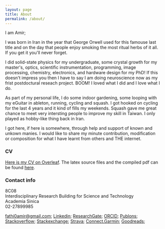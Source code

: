 ```yaml
---
layout: page
title: About
permalink: /about/
---
```


I am Amir; 

I was born in Iran in the year that George Orwell used for this famouse last title and on the day that 
people enjoy smoking the most ritual herbs of it all. If you 
get it you'll never forget. 

I did solid-state physics for my undergraduate, some crystal growth for my master's, optics, 
scientific instrumentation, programming, image processing, chemistry, electronics, and hardware design for my PhD! 
If this doesn't impress you then I have to say I am doing neuroscience now as my frist postdoctural reseach project. BOOM!
I loved what I did and I love what I do. 

As part of my personal life, I do some indoor gardening, some looping with my eGuitar in ableton, running, cycling and squash. 
I got hooked on cycling for the last 4 years and it kind of fills my weekends. Squash gave me great chance to meet very
intersting people to improve my skill in Taiwan. I only played as hobby-like thing back in Iran. 

I got here, if here is somewhere, through help and support of known and unkown manies. I would like to 
share my minute contribution, modification or composition for what I have learnt from others and THE internet. 

### CV

[Here is my CV on Overleaf](https://www.overleaf.com/read/kxksrkdvyqyr).
The latex source files and the compiled pdf can be found [here](https://github.com/fathi0amir/CV_03/).

### Contact info

8C08  
Interdisciplinary Research Building for Science and Technology  
Academia Sinica  
02-27899985  


[fathi0amir@gmail.com](mailto:fathi0amir@gmail.com);
[Linkedin](https://www.linkedin.com/in/fathi0amir/);
[ResearchGate](https://www.researchgate.net/profile/Amir-Fathi-5);
[ORCID](https://orcid.org/0000-0002-2528-8405);
[Publons](https://publons.com/researcher/2544061/amir-fathi/);
[Stackoverflow](https://stackoverflow.com/users/14200249/amir-fathi);
[Stackexchange](https://meta.stackexchange.com/users/974036/amir-fathi);
[Strava](https://www.strava.com/athletes/35111865);
[Connect.Garmin](https://connect.garmin.com/modern/profile/0d1daa0b-da7b-411e-ae62-85cb9b6df8f6);
[Goodreads](https://www.goodreads.com/fathi0amir);
